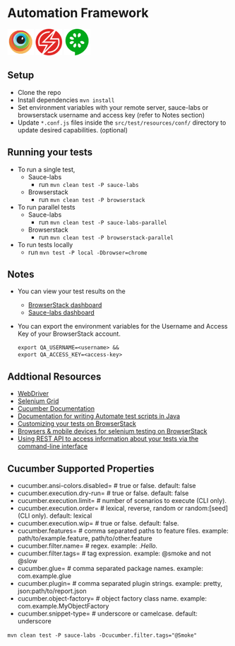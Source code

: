 # Automation Framework
<img src="src/test/resources/img/browserstack.png" width="60" height="60" >
<img src="src/test/resources/img/sauce-labs.png" width="60" height="60" >
<img src="src/test/resources/img/cucumber.png" width="60" height="60" >

## Setup
* Clone the repo
* Install dependencies `mvn install`
* Set environment variables with your remote server, sauce-labs or browserstack username and access key (refer to Notes section)
* Update `*.conf.js` files inside the `src/test/resources/conf/` directory to update desired capabilities. (optional)

## Running your tests
* To run a single test,
  * Sauce-labs
    * run `mvn clean test -P sauce-labs`
  * Browserstack
    * run `mvn clean test -P browserstack`
* To run parallel tests 
  * Sauce-labs
    * run `mvn clean test -P sauce-labs-parallel`
  * Browserstack
    * run `mvn clean test -P browserstack-parallel`
* To run tests locally
  * run `mvn test -P local -Dbrowser=chrome`



## Notes
* You can view your test results on the 
  * [BrowserStack dashboard](https://www.browserstack.com/automate)
  * [Sauce-labs dashboard](https://app.eu-central-1.saucelabs.com/dashboard)
* You can export the environment variables for the Username and Access Key of your BrowserStack account. 

  ```
  export QA_USERNAME=<username> &&
  export QA_ACCESS_KEY=<access-key>
  ```

## Addtional Resources
* [WebDriver](https://www.selenium.dev/documentation/webdriver/)
* [Selenium Grid](https://www.selenium.dev/documentation/grid/)
* [Cucumber Documentation](https://cucumber.io/docs/cucumber/)
* [Documentation for writing Automate test scripts in Java](https://www.browserstack.com/automate/java)
* [Customizing your tests on BrowserStack](https://www.browserstack.com/automate/capabilities)
* [Browsers & mobile devices for selenium testing on BrowserStack](https://www.browserstack.com/list-of-browsers-and-platforms?product=automate)
* [Using REST API to access information about your tests via the command-line interface](https://www.browserstack.com/automate/rest-api)

## Cucumber Supported Properties
* cucumber.ansi-colors.disabled=  # true or false. default: false
* cucumber.execution.dry-run=     # true or false. default: false
* cucumber.execution.limit=       # number of scenarios to execute (CLI only).
* cucumber.execution.order=       # lexical, reverse, random or random:[seed] (CLI only). default: lexical
* cucumber.execution.wip=         # true or false. default: false.
* cucumber.features=              # comma separated paths to feature files. example: path/to/example.feature, path/to/other.feature
* cucumber.filter.name=           # regex. example: .*Hello.*
* cucumber.filter.tags=           # tag expression. example: @smoke and not @slow
* cucumber.glue=                  # comma separated package names. example: com.example.glue
* cucumber.plugin=                # comma separated plugin strings. example: pretty, json:path/to/report.json
* cucumber.object-factory=        # object factory class name. example: com.example.MyObjectFactory
* cucumber.snippet-type=          # underscore or camelcase. default: underscore

`mvn clean test -P sauce-labs -Dcucumber.filter.tags="@Smoke"` 